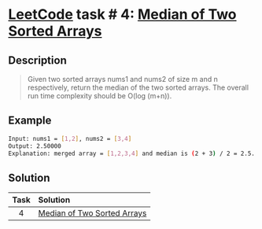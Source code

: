 # [LeetCode][leetcode] task # 4: [Median of Two Sorted Arrays][task]

Description
-----------

> Given two sorted arrays nums1 and nums2 of size m and n respectively,
>     return the median of the two sorted arrays.
> The overall run time complexity should be O(log (m+n)).

Example
-------

```sh
Input: nums1 = [1,2], nums2 = [3,4]
Output: 2.50000
Explanation: merged array = [1,2,3,4] and median is (2 + 3) / 2 = 2.5.
```

Solution
--------

| Task | Solution                                |
|:----:|:----------------------------------------|
|  4   | [Median of Two Sorted Arrays][solution] |


[leetcode]: <http://leetcode.com/>
[task]: <https://leetcode.com/problems/median-of-two-sorted-arrays/>
[solution]: <https://github.com/wellaxis/witalis-jkit/blob/main/module/tasks/src/main/java/com/witalis/jkit/tasks/core/task/leetcode/h1/p4/option/Practice.java>
